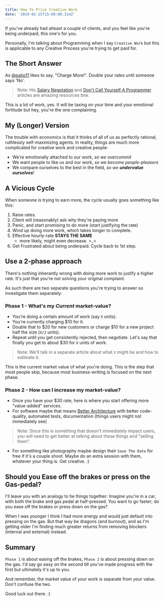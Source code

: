 ```yaml
---
title: How To Price Creative Work
date: '2019-02-25T15:00:00.314Z'
---
```


If you've already had atleast a couple of clients, and you feel like you're being underpaid, this one's for you.

Personally, I'm talking about Programming when I say `Creative Work` but this is applicable to any Creative Process you're trying to get paid for.

## The Short Answer

As [@patio11] likes to say, "Charge More!". Double your rates until someone says 'No'.

> Note: His [Salary Negotation] and [Don't Call Yourself A Programmer] articles are amazing resources btw.

This is a lot of work, yes. It will be taxing on your time and your emotional fortitude but hey, you're the one complaining.

## My (Longer) Version

The trouble with economics is that it thinks of all of us as perfectly rational, ruthlessly self-maximizing agents. In reality, things are much more complicated for creative work and creative people:

- We're emotionally attached to our work, _so we overcommit_
- We want people to like us and our work, _so we become people-pleasers_
- We compare ourselves to the best in the field, _so we **undervalue ourselves**!_

## A Vicious Cycle

When someone is trying to earn more, the cycle usually goes something like this:

1. Raise rates.
1. Client will (reasonably) ask why they're paying more
1. Panic, and start promising to do more (start justifying the rate)
1. Wind up doing more work, which takes longer to complete.
1. Effective hourly-rate **STAYS THE SAME**
   - more likely, might even decrease. >\_<
1. Get Frustrated about being underpaid. Cycle back to 1st step.

## Use a 2-phase approach

There's nothing inherantly wrong with doing more work to justify a higher rate. It's just that you're not solving your original complaint.

As such there are two separate questions you're trying to answer so investigate them separately:

### Phase 1 - What's my _Current_ market-value?

- You're doing a certain amount of work (say `X` units).
- You're currently charging \$10 for it.
- Double that to $20 for new customers or charge $10 for a new project half the size (`X/2` units).
- Repeat until you get consistently rejected, then negotiate. Let's say that finally you get to about \$30 for `X` units of work.

> Note: We'll talk in a separate article about what `X` might be and how to estimate it.

This is the current market value of what you're doing. This is the step that most people skip, because most business-writing is focused on the next phase.

### Phase 2 - How can I increase my market-value?

- Once you have your \$30 rate, here is where you start offering more "value-added" services.
- For software maybe that means [Better Architecture](https://youtu.be/DngAZyWMGR0) with better code-quality, automated tests, documentation (things users might not immediately see)

> Note: Since this is something that doesn't immediately impact users, you will need to get better at talking about these things and "selling them".

- For something like photography maybe design their `Save The Date` for free if it's a couple shoot. Maybe do an extra session with them, whatever your thing is. Get creative. :)

## Should you Ease off the brakes or press on the Gas-pedal?

I'll leave you with an analogy to tie things together: Imagine you're in a car, with both the brake and gas pedal at half-pressed. You want to go faster; do you ease off the brakes or press down on the gas?

When I was younger I think I had more energy and would just default into pressing on the gas. But that way be dragons (and burnout), and as I'm getting older I'm finding much greater returns from removing blockers (internal and external) instead.

## Summary

`Phase 1` is about easing off the brakes, `Phase 2` is about pressing down on the gas. I'd say go easy on the second till you've made progress with the first but ultimately it's up to you.

And remember, the market value of your work is separate from _your_ value. Don't confuse the two.

Good luck out there. :)

[@patio11]: https://twitter.com/patio11/
[salary negotation]: https://www.kalzumeus.com/2012/01/23/salary-negotiation/
[don't call yourself a programmer]: https://www.kalzumeus.com/2011/10/28/dont-call-yourself-a-programmer/
